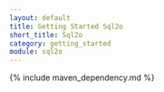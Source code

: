 ```yaml
---
layout: default
title: Getting Started Sql2o
short_title: Sql2o
category: getting_started
module: sql2o
---
```


{% include maven_dependency.md %}
